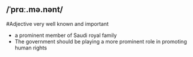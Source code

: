 ## /ˈprɑː.mə.nənt/  
#Adjective
very well known and important

- a prominent member of Saudi royal family
- The government should be playing a more prominent role in promoting human rights